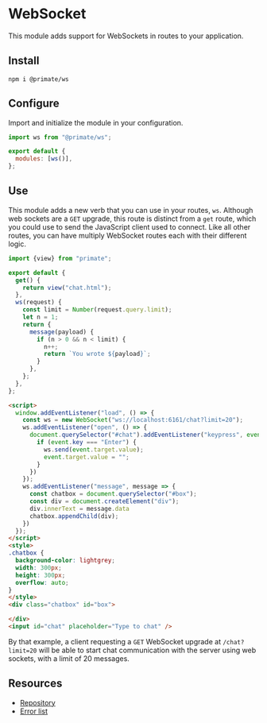 # WebSocket

This module adds support for WebSockets in routes to your application.

## Install

`npm i @primate/ws`

## Configure

Import and initialize the module in your configuration.

```js caption=primate.config.js
import ws from "@primate/ws";

export default {
  modules: [ws()],
};
```

## Use

This module adds a new verb that you can use in your routes, `ws`. Although
web sockets are a `GET` upgrade, this route is distinct from a `get` route,
which you could use to send the JavaScript client used to connect. Like all
other routes, you can have multiply WebSocket routes each with their different
logic.

```js caption=routes/chat.js | GET+WS /chat 
import {view} from "primate";

export default {
  get() {
    return view("chat.html");
  },
  ws(request) {
    const limit = Number(request.query.limit);
    let n = 1;
    return {
      message(payload) {
        if (n > 0 && n < limit) {
          n++;
          return `You wrote ${payload}`;
        }
      },
    };
  },
};
```

```html caption=components/chat.html | chat client
<script>
  window.addEventListener("load", () => {
    const ws = new WebSocket("ws://localhost:6161/chat?limit=20");
    ws.addEventListener("open", () => {
      document.querySelector("#chat").addEventListener("keypress", event => {
        if (event.key === "Enter") {
          ws.send(event.target.value);
          event.target.value = "";
        }
      })
    });
    ws.addEventListener("message", message => {
      const chatbox = document.querySelector("#box");
      const div = document.createElement("div");
      div.innerText = message.data
      chatbox.appendChild(div);
    })
  });
</script>
<style>
.chatbox {
  background-color: lightgrey;
  width: 300px;
  height: 300px;
  overflow: auto;
}
</style>
<div class="chatbox" id="box">

</div>
<input id="chat" placeholder="Type to chat" />
```

By that example, a client requesting a `GET` WebSocket upgrade at
`/chat?limit=20` will be able to start chat communication with the server using
web sockets, with a limit of 20 messages.

## Resources
* [Repository][repo]
* [Error list](/reference/errors/primate/ws)

[repo]: https://github.com/primatejs/primate/tree/master/packages/ws
